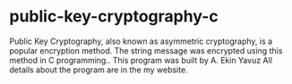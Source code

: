 # public-key-cryptography-c
Public Key Cryptography, also known as asymmetric cryptography, is a popular encryption method. The string message was encrypted using this method in C programming..
This program was built by A. Ekin Yavuz
All details about the program are in the my website.
